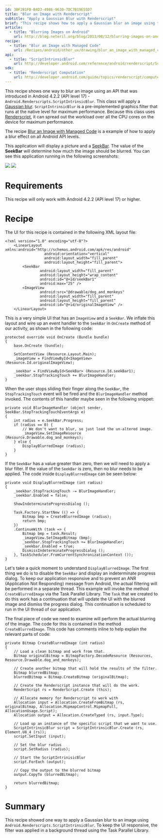 ```yaml
---
id: 3BF2B1FB-B4D3-4986-9630-7DC7B19E55D7
title: "Blur an Image with Renderscript"
subtitle: "Apply a Gaussian Blur with Renderscript"
brief: "This recipe shows how to apply a Gaussian blur an image using the class Android.Renderscripts.ScriptIntrinsicBlur, which is first available in Android 4.2.2 (API level 17)."
article:
  - title: "Blurring Images on Android" 
    url: http://blog.neteril.org/blog/2013/08/12/blurring-images-on-android/
recipe:
  - title: "Blur an Image with Managed Code" 
    url: /Recipes/android/other_ux/drawing/blur_an_image_with_managed_code/
api:
  - title: "ScriptIntrinsicBlur" 
    url: http://developer.android.com/reference/android/renderscript/ScriptIntrinsicBlur.html
sdk:
  - title: "Renderscript Computation" 
    url: http://developer.android.com/guide/topics/renderscript/compute.html
---
```


This recipe shows one way to blur an image using an API that was introduced in Android 4.2.2 (API level 17) - `Android.Renderscripts.ScriptIntrinsicBlur`. This class will apply a [Gaussian blur](http://en.wikipedia.org/wiki/Gaussian_blur). `ScriptIntrinsicBlur` is a pre-implemented graphics
    filter that runs at the native level for maximum performance. Because this class uses [Renderscript](http://developer.android.com/guide/topics/renderscript/compute.html), it can spread out the
    workload over all the CPU cores on the device for maximum performance.

The recipe [Blur an Image with Managed Code]() is a example of how to apply a blur effect on all Android API levels.

This application will display a picture and a [SeekBar](http://developer.android.com/reference/android/widget/SeekBar.html).
    The value of the **SeekBar** will determine how much the image should be blurred. You can see
    this application running in the following screenshots:

 ![](Images/image01.png) ![](Images/image03.png)

 <a name="Requirements" class="injected"></a>


# Requirements

This recipe will only work with Android 4.2.2 (API level 17) or higher.

 <a name="Recipe" class="injected"></a>


# Recipe



The UI for this recipe is contained in the following XML layout file:

```
<?xml version="1.0" encoding="utf-8"?>
    <LinearLayout xmlns:android="http://schemas.android.com/apk/res/android"
                  android:orientation="vertical"
                  android:layout_width="fill_parent"
                  android:layout_height="fill_parent">
        <SeekBar
                android:layout_width="fill_parent"
                android:layout_height="wrap_content"
                android:id="@+id/seekBar1"
                android:max="25" />
        <ImageView
                android:src="@drawable/dog_and_monkeys"
                android:layout_width="fill_parent"
                android:layout_height="fill_parent"
                android:id="@+id/originalImageView" />
    </LinearLayout>
```

This is a very simple UI that has an `ImageView` and a `SeekBar`. We inflate this layout and
wire up an event handler to the `SeekBar` in `OnCreate` method of our activity, as shown in the
following code:

```
protected override void OnCreate (Bundle bundle)
{
    base.OnCreate (bundle);

    SetContentView (Resource.Layout.Main);
    _imageView = FindViewById<ImageView> (Resource.Id.originalImageView);

    _seekbar = FindViewById<SeekBar> (Resource.Id.seekBar1);
    _seekbar.StopTrackingTouch += BlurImageHandler;
}
```

When the user stops sliding their finger along the `SeekBar`, the `StopTrackingTouch` event
will be fired and the `BlurImageHandler` method invoked. The contents of this handler maybe seen in the
following snippet:

```
private void BlurImageHandler (object sender, SeekBar.StopTrackingTouchEventArgs e)
{
    int radius = e.SeekBar.Progress;
    if (radius == 0) {
        // We don't want to blur, so just load the un-altered image.
        _imageView.SetImageResource (Resource.Drawable.dog_and_monkeys);
    } else {
        DisplayBlurredImage (radius);
    }
}
```

If the `SeekBar` has a value greater than zero, then we will need to apply a blur filter. If the value
of the `SeekBar` is zero, then no blur needs to be applied. The code inside `DisplayBlurredImage` can be seen below:

```
private void DisplayBlurredImage (int radius)
{
    _seekbar.StopTrackingTouch -= BlurImageHandler;
    _seekbar.Enabled = false;

    ShowIndeterminateProgressDialog ();

    Task.Factory.StartNew (() => {
        Bitmap bmp = CreateBlurredImage (radius);
        return bmp;
    })
    .ContinueWith (task => {
        Bitmap bmp = task.Result;
        _imageView.SetImageBitmap (bmp);
        _seekbar.StopTrackingTouch += BlurImageHandler;
        _seekbar.Enabled = true;
        DismissIndeterminateProgressDialog ();
    }, TaskScheduler.FromCurrentSynchronizationContext ());
}
```

Let's take a quick moment to understand `DisplayBlurredImage`. The first thing we do is to disable
the `SeekBar` and display an indeterminate progress dialog. To keep our application responsive and to
prevent an ANR (Application Not Responding) message from Android, the actual filtering will be performed in a separate
thread. This example will invoke the method `CreateBlurredImage` via the Task Parallel Library. The `Task`
that we created to do this work has a continuation that will update the UI with the blurred image and dismiss the
progress dialog. This continuation is scheduled to run in the UI thread of our application.

The final piece of code we need to examine will perform the actual blurring of the image.  The code for this is contained
in the method `CreateBlurredImage`. This code has comments inline to help explain the relevant parts of code:

```
private Bitmap CreateBlurredImage (int radius)
{
    // Load a clean bitmap and work from that.
    Bitmap originalBitmap = BitmapFactory.DecodeResource (Resources, Resource.Drawable.dog_and_monkeys);

    // Create another bitmap that will hold the results of the filter.
    Bitmap blurredBitmap;
    blurredBitmap = Bitmap.CreateBitmap (originalBitmap);

    // Create the Renderscript instance that will do the work.
    RenderScript rs = RenderScript.Create (this);

    // Allocate memory for Renderscript to work with
    Allocation input = Allocation.CreateFromBitmap (rs, originalBitmap, Allocation.MipmapControl.MipmapFull, AllocationUsage.Script);
    Allocation output = Allocation.CreateTyped (rs, input.Type);

    // Load up an instance of the specific script that we want to use.
    ScriptIntrinsicBlur script = ScriptIntrinsicBlur.Create (rs, Element.U8_4 (rs));
    script.SetInput (input);

    // Set the blur radius
    script.SetRadius (radius);

    // Start the ScriptIntrinisicBlur
    script.ForEach (output);

    // Copy the output to the blurred bitmap
    output.CopyTo (blurredBitmap);

    return blurredBitmap;
}
```



 <a name="Summary" class="injected"></a>


# Summary

This recipe showed one way to apply a Gaussian blur to an image using `Android.Renderscripts.ScriptIntrinsicBlur`.
To keep the UI responsive, the filter was applied in a background thread using the Task Parallel Library.

